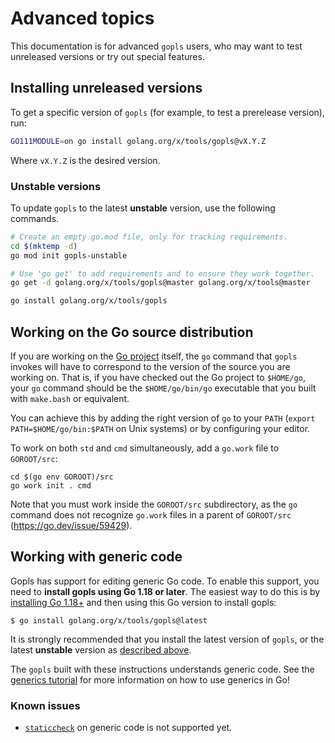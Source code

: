# Advanced topics

This documentation is for advanced `gopls` users, who may want to test
unreleased versions or try out special features.

## Installing unreleased versions

To get a specific version of `gopls` (for example, to test a prerelease
version), run:

```sh
GO111MODULE=on go install golang.org/x/tools/gopls@vX.Y.Z
```

Where `vX.Y.Z` is the desired version.

### Unstable versions

To update `gopls` to the latest **unstable** version, use the following
commands.

```sh
# Create an empty go.mod file, only for tracking requirements.
cd $(mktemp -d)
go mod init gopls-unstable

# Use 'go get' to add requirements and to ensure they work together.
go get -d golang.org/x/tools/gopls@master golang.org/x/tools@master

go install golang.org/x/tools/gopls
```

## Working on the Go source distribution

If you are working on the [Go project] itself, the `go` command that `gopls`
invokes will have to correspond to the version of the source you are working
on. That is, if you have checked out the Go project to `$HOME/go`, your `go`
command should be the `$HOME/go/bin/go` executable that you built with
`make.bash` or equivalent.

You can achieve this by adding the right version of `go` to your `PATH`
(`export PATH=$HOME/go/bin:$PATH` on Unix systems) or by configuring your
editor.

To work on both `std` and `cmd` simultaneously, add a `go.work` file to
`GOROOT/src`:

```
cd $(go env GOROOT)/src
go work init . cmd
```

Note that you must work inside the `GOROOT/src` subdirectory, as the `go`
command does not recognize `go.work` files in a parent of `GOROOT/src`
(https://go.dev/issue/59429).

## Working with generic code

Gopls has support for editing generic Go code. To enable this support, you need
to **install gopls using Go 1.18 or later**. The easiest way to do this is by
[installing Go 1.18+](https://go.dev/dl) and then using this Go version to
install gopls:

```
$ go install golang.org/x/tools/gopls@latest
```

It is strongly recommended that you install the latest version of `gopls`, or
the latest **unstable** version as [described above](#installing-unreleased-versions).

The `gopls` built with these instructions understands generic code. See the
[generics tutorial](https://go.dev/doc/tutorial/generics) for more information
on how to use generics in Go!

### Known issues

  * [`staticcheck`](https://github.com/golang/tools/blob/master/gopls/doc/settings.md#staticcheck)
    on generic code is not supported yet.

[Go project]: https://go.googlesource.com/go
